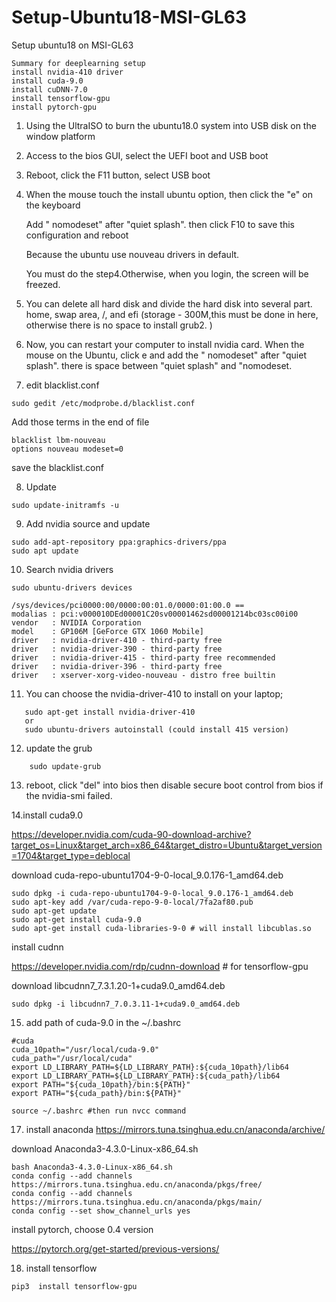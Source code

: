 # Setup-Ubuntu18-MSI-GL63
Setup ubuntu18 on MSI-GL63

```
Summary for deeplearning setup
install nvidia-410 driver
install cuda-9.0
install cuDNN-7.0
install tensorflow-gpu
install pytorch-gpu
```

1. Using the UltraISO to burn the ubuntu18.0 system into USB disk on the window platform

2. Access to the bios GUI, select the UEFI boot and USB boot

3. Reboot, click the F11 button, select USB boot

4. When the mouse touch the install ubuntu option, then click the "e" on the keyboard
   
   Add " nomodeset" after "quiet splash". then click F10 to save this configuration and reboot
   
   Because the ubuntu use nouveau drivers  in default.
  
   You must do the step4.Otherwise, when you login, the screen will be freezed.
5. You can delete all hard disk and divide the hard disk into several part. home, swap area, /, and efi (storage - 300M,this must be done in here, otherwise there is no space to install grub2. )

6. Now, you can restart your computer to install nvidia card. When the mouse on the Ubuntu, click e and add the " nomodeset" after "quiet splash". there is space between "quiet splash" and "nomodeset.
7. edit blacklist.conf
```
sudo gedit /etc/modprobe.d/blacklist.conf
```
Add those terms in the end of file
```blacklist nouveau
blacklist lbm-nouveau
options nouveau modeset=0
```
save the blacklist.conf

8. Update  
```
sudo update-initramfs -u
```
9. Add nvidia source and update
  ```
  sudo add-apt-repository ppa:graphics-drivers/ppa
  sudo apt update
  ```
10. Search nvidia drivers
```
sudo ubuntu-drivers devices
```
```
/sys/devices/pci0000:00/0000:00:01.0/0000:01:00.0 ==
modalias : pci:v000010DEd00001C20sv00001462sd00001214bc03sc00i00
vendor   : NVIDIA Corporation
model    : GP106M [GeForce GTX 1060 Mobile]
driver   : nvidia-driver-410 - third-party free
driver   : nvidia-driver-390 - third-party free
driver   : nvidia-driver-415 - third-party free recommended
driver   : nvidia-driver-396 - third-party free
driver   : xserver-xorg-video-nouveau - distro free builtin
```
11. You can choose the nvidia-driver-410 to install on your laptop; 
```
   sudo apt-get install nvidia-driver-410
   or 
   sudo ubuntu-drivers autoinstall (could install 415 version)
```
12. update the grub
```
    sudo update-grub
```
13. reboot, click "del" into bios then disable secure boot control from bios if the nvidia-smi failed.

14.install cuda9.0

https://developer.nvidia.com/cuda-90-download-archive?target_os=Linux&target_arch=x86_64&target_distro=Ubuntu&target_version=1704&target_type=deblocal

download cuda-repo-ubuntu1704-9-0-local_9.0.176-1_amd64.deb
```
sudo dpkg -i cuda-repo-ubuntu1704-9-0-local_9.0.176-1_amd64.deb
sudo apt-key add /var/cuda-repo-9-0-local/7fa2af80.pub
sudo apt-get update
sudo apt-get install cuda-9.0
sudo apt-get install cuda-libraries-9-0 # will install libcublas.so
```

install cudnn

https://developer.nvidia.com/rdp/cudnn-download # for tensorflow-gpu

download  libcudnn7_7.3.1.20-1+cuda9.0_amd64.deb
```
sudo dpkg -i libcudnn7_7.0.3.11-1+cuda9.0_amd64.deb
```

15. add path of cuda-9.0 in the ~/.bashrc
```
#cuda
cuda_10path="/usr/local/cuda-9.0"
cuda_path="/usr/local/cuda"
export LD_LIBRARY_PATH=${LD_LIBRARY_PATH}:${cuda_10path}/lib64
export LD_LIBRARY_PATH=${LD_LIBRARY_PATH}:${cuda_path}/lib64
export PATH="${cuda_10path}/bin:${PATH}"
export PATH="${cuda_path}/bin:${PATH}"
```
```
source ~/.bashrc #then run nvcc command
```
17. install anaconda 
https://mirrors.tuna.tsinghua.edu.cn/anaconda/archive/

download Anaconda3-4.3.0-Linux-x86_64.sh
```
bash Anaconda3-4.3.0-Linux-x86_64.sh
conda config --add channels https://mirrors.tuna.tsinghua.edu.cn/anaconda/pkgs/free/
conda config --add channels https://mirrors.tuna.tsinghua.edu.cn/anaconda/pkgs/main/
conda config --set show_channel_urls yes
```
install pytorch, choose 0.4 version

https://pytorch.org/get-started/previous-versions/

18. install tensorflow
```
pip3  install tensorflow-gpu
```
